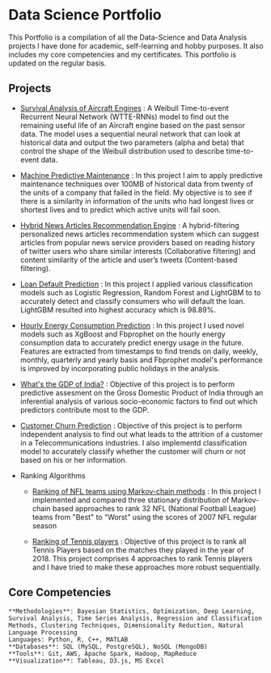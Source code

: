 # Data Science Portfolio
This Portfolio is a compilation of all the Data-Science and Data Analysis projects I have done for academic, self-learning and hobby purposes. It also includes my core competencies and my certificates. This portfolio is updated on the regular basis.

## Projects
  - [Survival Analysis of Aircraft Engines](https://github.com/archd3sai/Survival-Analysis-of-Aircraft-Engines) : A Weibull Time-to-event Recurrent Neural Network (WTTE-RNNs) model to find out the remaining useful life of an Aircraft engine based on the past sensor data. The model uses a sequential neural network that can look at historical data and output the two parameters (alpha and beta) that control the shape of the Weibull distribution used to describe time-to-event data.
  
  - [Machine Predictive Maintenance](https://github.com/archd3sai/Machine-Predictive-Maintenance-PdM-) : In this project I aim to apply predictive maintenance techniques over 100MB of historical data from twenty of the units of a company that failed in the field. My objective is to see if there is a similarity in information of the units who had longest lives or shortest lives and to predict which active units will fail soon.
  
  - [Hybrid News Articles Recommendation Engine](https://github.com/archd3sai/News-Articles-Recommendation) : A hybrid-filtering personalized news articles recommendation system which can suggest articles from popular news service providers based on reading history of twitter users who share similar interests (Collaborative filtering) and content similarity of the article and user’s tweets (Content-based filtering).
  
  - [Loan Default Prediction](https://github.com/archd3sai/Loan-Default-Prediction) : In this project I applied various classification models such as Logistic Regression, Random Forest and LightGBM to to accurately detect and classify consumers who will default the loan. LightGBM resulted into highest accuracy which is 98.89%. 
  
  - [Hourly Energy Consumption Prediction](https://github.com/archd3sai/Hourly-Energy-Consumption-Prediction) : In this project I used novel models such as XgBoost and Fbprophet on the hourly energy consumption data to accurately predict energy usage in the future. Features are extracted from timestamps to find trends on daily, weekly, monthly, quarterly and yearly basis and Fbprophet model's performance is improved by incorporating public holidays in the analysis.
  
  - [What's the GDP of India?](https://github.com/archd3sai/Predicting-GDP-of-India) : Objective of this project is to perform predictive assesment on the Gross Domestic Product of India through an inferential analysis of various socio-economic factors to find out which predictors contribute most to the GDP.
  
  - [Customer Churn Prediction](https://github.com/archd3sai/Customer-Churn-Prediction) : Objective of this project is to perform independent analysis to find out what leads to the attrition of a customer in a Telecommunications industries. I also implementd classification model to accurately classify whether the customer will churn or not based on his or her information.
  
  - Ranking Algorithms
    - [Ranking of NFL teams using Markov-chain methods](https://github.com/archd3sai/Ranking-of-NFL-Teams-using-Markov-method/blob/master/Ranking%20of%20NFL%20teams%20Report.pdf) : In this project I implemented and compared three stationary distribution of Markov-chain based approaches to rank 32 NFL (National Football League) teams from "Best" to "Worst" using the scores of 2007 NFL regular season
    
    - [Ranking of Tennis players](https://github.com/archd3sai/Tennis-Players-Ranking) : Objective of this project is to rank all Tennis Players based on the matches they played in the year of 2018. This project comprises 4 approaches to rank Tennis players and I have tried to make these approaches more robust sequentially.

## Core Competencies
```
**Methodologies**: Bayesian Statistics, Optimization, Deep Learning, Survival Analysis, Time Series Analysis, Regression and Classification Methods, Clustering Techniques, Dimensionality Reduction, Natural Language Processing
Languages: Python, R, C++, MATLAB 
**Databases**: SQL (MySQL, PostgreSQL), NoSQL (MongoDB)
**Tools**: Git, AWS, Apache Spark, Hadoop, MapReduce 
**Visualization**: Tableau, D3.js, MS Excel
```

  
    
